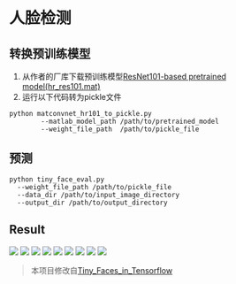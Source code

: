 # 人脸检测

## 转换预训练模型
1. 从作者的厂库下载预训练模型[ResNet101-based pretrained model(hr_res101.mat)](https://www.cs.cmu.edu/~peiyunh/tiny/hr_res101.mat)
2. 运行以下代码转为pickle文件
```
python matconvnet_hr101_to_pickle.py 
        --matlab_model_path /path/to/pretrained_model 
        --weight_file_path  /path/to/pickle_file
```

## 预测
```
python tiny_face_eval.py
  --weight_file_path /path/to/pickle_file
  --data_dir /path/to/input_image_directory
  --output_dir /path/to/output_directory
```
## Result
![](./test/result1.jpg)
![](./test/result2.jpg)
![](./test/result3.jpg)
![](./test/result4.jpg)
![](./test/result5.jpg)
![](./test/result6.jpg)
![](./test/result7.jpg)
![](./test/result8.jpg)
![](./test/result9.jpg)

> 本项目修改自[Tiny_Faces_in_Tensorflow](https://github.com/cydonia999/Tiny_Faces_in_Tensorflow)
